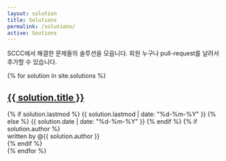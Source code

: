 ```yaml
---
layout: solution
title: Solutions
permalink: /solutions/
active: Soutions
---
```


SCCC에서 해결한 문제들의 솔루션을 모읍니다. 회원 누구나 pull-request를 날려서 추가할 수 있습니다.

{% for solution in site.solutions %}
  <article class="index-page solution">
    <h2><a href="{{ site.baseurl | append: solution.url }}">{{ solution.title }}</a></h2>
    {% if solution.lastmod %}
      <span class="date">{{ solution.lastmod | date: "%d-%m-%Y"  }}</span>
    {% else %}
      <span class="date">{{ solution.date | date: "%d-%m-%Y"  }}</span>
    {% endif %}
    {% if solution.author %}
      <div class="author-wrapper">
        <span class="author">written by @{{ solution.author }}</span>
      </div>
    {% endif %}
  </article>
{% endfor %}
